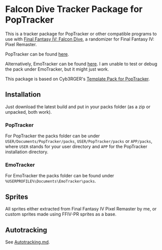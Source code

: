 # Falcon Dive Tracker Package for PopTracker

This is a tracker package for PopTracker or other compatible programs to use with [Final Fantasy IV: Falcon Dive](https://github.com/gameboy9/FF4FalconDive), a randomizer for Final Fantasy IV: Pixel Remaster.

PopTracker can be found [here](https://github.com/black-sliver/PopTracker/releases).

Alternatively, EmoTracker can be found [here](https://emotracker.net). I am unable to test or debug the pack under EmoTracker, but it might just work.

This package is based on Cyb3RGER's [Template Pack for PopTracker](https://github.com/Cyb3RGER/template_pack/tree/d98851c1ed514a78644e14eabb36d28103c91eb3).

## Installation

Just download the latest build and put in your packs folder (as a zip or unpacked, both work).

### PopTracker

For PopTracker the packs folder can be under `USER/Documents/PopTracker/packs`, `USER/PopTracker/packs` or `APP/packs`, where `USER` stands for your user directory and `APP` for the PopTracker installation directory.

### EmoTracker

For EmoTracker the packs folder can be found under `%USERPROFILE%\Documents\EmoTracker\packs`.

## Sprites

All sprites either extracted from Final Fantasy IV Pixel Remaster by me, or custom sprites made using FFIV-PR sprites as a base.

## Autotracking

See [Autotracking.md](Autotracking.md).
